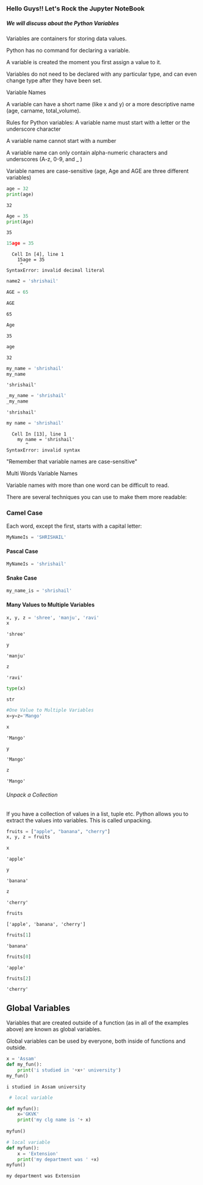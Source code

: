 ### Hello Guys!! Let's Rock the Jupyter NoteBook

##### We will discuss about the Python Variables 

Variables are containers for storing data values.

Python has no command for declaring a variable.

A variable is created the moment you first assign a value to it.

Variables do not need to be declared with any particular type, and can even change type after they have been set.

Variable Names

A variable can have a short name (like x and y) or a more descriptive name (age, carname, total_volume).

Rules for Python variables:
A variable name must start with a letter or the underscore character

A variable name cannot start with a number

A variable name can only contain alpha-numeric characters and underscores (A-z, 0-9, and _ )

Variable names are case-sensitive (age, Age and AGE are three different variables)


```python
age = 32
print(age)
```

    32



```python
Age = 35
print(Age)
```

    35



```python
15age = 35
```


      Cell In [4], line 1
        15age = 35
         ^
    SyntaxError: invalid decimal literal




```python
name2 = 'shrishail'
```


```python
AGE = 65
```


```python
AGE
```




    65




```python
Age
```




    35




```python
age
```




    32




```python
my_name = 'shrishail'
my_name
```




    'shrishail'




```python
_my_name = 'shrishail'
_my_name
```




    'shrishail'




```python
my name = 'shrishail'
```


      Cell In [13], line 1
        my name = 'shrishail'
           ^
    SyntaxError: invalid syntax



"Remember that variable names are case-sensitive"

Multi Words Variable Names

Variable names with more than one word can be difficult to read.

There are several techniques you can use to make them more readable:

### Camel Case
Each word, except the first, starts with a capital letter:


```python
MyNameIs = 'SHRISHAIL'
```

#### Pascal Case


```python
MyNameIs = 'shrishail'
```

#### Snake Case


```python
my_name_is = 'shrishail'
```

#### Many Values to Multiple Variables


```python
x, y, z = 'shree', 'manju', 'ravi'
x
```




    'shree'




```python
y
```




    'manju'




```python
z
```




    'ravi'




```python
type(x)
```




    str




```python
#One Value to Multiple Variables
x=y=z='Mango'
```


```python
x
```




    'Mango'




```python
y
```




    'Mango'




```python
z
```




    'Mango'



###### Unpack a Collection

If you have a collection of values in a list, tuple etc. Python allows you to extract the values into variables. This is called unpacking.




```python
fruits = ["apple", "banana", "cherry"]
x, y, z = fruits
```


```python
x
```




    'apple'




```python
y
```




    'banana'




```python
z
```




    'cherry'




```python
fruits
```




    ['apple', 'banana', 'cherry']




```python
fruits[1]
```




    'banana'




```python
fruits[0]
```




    'apple'




```python
fruits[2]
```




    'cherry'



## Global Variables
Variables that are created outside of a function (as in all of the examples above) are known as global variables.

Global variables can be used by everyone, both inside of functions and outside.


```python
x = 'Assam'
def my_fun():
    print('i studied in '+x+' university')
my_fun()
```

    i studied in Assam university



```python
 # local variable

def myfun():
    x='GKVK'
    print('my clg name is '+ x)
    
myfun()
```


```python
# local variable 
def myfun():
    x = 'Extension'
    print('my department was ' +x)
myfun()
```

    my department was Extension

